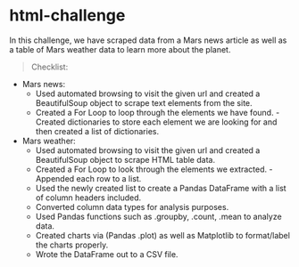 # html-challenge
In this challenge, we have scraped data from a Mars news article as well as a table of Mars weather data to learn more about the planet.
> Checklist:
   - Mars news:
       - Used automated browsing to visit the given url and created a BeautifulSoup object to scrape text elements from the site.
       - Created a For Loop to loop through the elements we have found.
                - Created dictionaries to store each element we are looking for and then created a list of dictionaries.
   - Mars weather:
       - Used automated browsing to visit the given url and created a BeautifulSoup object to scrape HTML table data.
       - Created a For Loop to look through the elements we extracted.
             - Appended each row to a list.
       - Used the newly created list to create a Pandas DataFrame with a list of column headers included.
       - Converted column data types for analysis purposes.
       - Used Pandas functions such as .groupby, .count, .mean to analyze data.
       - Created charts via (Pandas .plot) as well as Matplotlib to format/label the charts properly.
       - Wrote the DataFrame out to a CSV file.
